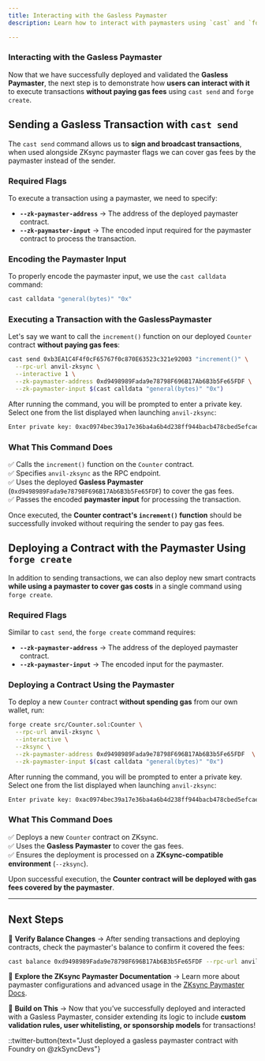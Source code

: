 ```yaml
---
title: Interacting with the Gasless Paymaster
description: Learn how to interact with paymasters using `cast` and `forge create`.

---
```


### **Interacting with the Gasless Paymaster**  

Now that we have successfully deployed and validated the **Gasless Paymaster**, the next step is to demonstrate
how **users can interact with it** to execute transactions **without paying gas fees** using `cast send` and `forge create`.  

## **Sending a Gasless Transaction with `cast send`**  

The `cast send` command allows us to **sign and broadcast transactions**, when used alongside ZKsync paymaster flags we can
cover gas fees by the paymaster instead of the sender.

### **Required Flags**  

To execute a transaction using a paymaster, we need to specify:  

- **`--zk-paymaster-address`** → The address of the deployed paymaster contract.  
- **`--zk-paymaster-input`** → The encoded input required for the paymaster contract to process the transaction.  

### **Encoding the Paymaster Input**  

To properly encode the paymaster input, we use the `cast calldata` command:  

```sh
cast calldata "general(bytes)" "0x"
```

### **Executing a Transaction with the GaslessPaymaster**  

Let's say we want to call the `increment()` function on our deployed `Counter` contract **without paying gas fees**:  

```sh
cast send 0xb3EA1C4F4f0cF65767f0c870E63523c321e92003 "increment()" \
  --rpc-url anvil-zksync \
  --interactive 1 \
  --zk-paymaster-address 0xd9498989Fada9e78798F696B17Ab6B3b5Fe65FDF \
  --zk-paymaster-input $(cast calldata "general(bytes)" "0x")
```

After running the command, you will be prompted to enter a private key. Select one from the list displayed when launching `anvil-zksync`:  

```bash
Enter private key: 0xac0974bec39a17e36ba4a6b4d238ff944bacb478cbed5efcae784d7bf4f2ff80
```

### **What This Command Does**  
✅ Calls the `increment()` function on the `Counter` contract.  
✅ Specifies `anvil-zksync` as the RPC endpoint.  
✅ Uses the deployed **Gasless Paymaster** (`0xd9498989Fada9e78798F696B17Ab6B3b5Fe65FDF`) to cover the gas fees.  
✅ Passes the encoded **paymaster input** for processing the transaction.  

Once executed, the **Counter contract's `increment()` function** should be successfully invoked without requiring the sender to pay gas fees.

## **Deploying a Contract with the Paymaster Using `forge create`**  

In addition to sending transactions, we can also deploy new smart contracts **while using a paymaster to cover gas costs**
in a single command using `forge create`.

### **Required Flags**  

Similar to `cast send`, the `forge create` command requires:  

- **`--zk-paymaster-address`** → The address of the deployed paymaster contract.  
- **`--zk-paymaster-input`** → The encoded input for the paymaster.  

### **Deploying a Contract Using the Paymaster**  

To deploy a new `Counter` contract **without spending gas** from our own wallet, run:  

```sh
forge create src/Counter.sol:Counter \
  --rpc-url anvil-zksync \
  --interactive \
  --zksync \
  --zk-paymaster-address 0xd9498989Fada9e78798F696B17Ab6B3b5Fe65FDF  \
  --zk-paymaster-input $(cast calldata "general(bytes)" "0x")
```

After running the command, you will be prompted to enter a private key. Select one from the list displayed when launching `anvil-zksync`:  

```bash
Enter private key: 0xac0974bec39a17e36ba4a6b4d238ff944bacb478cbed5efcae784d7bf4f2ff80
```

### **What This Command Does**  
✅ Deploys a new `Counter` contract on ZKsync.  
✅ Uses the **Gasless Paymaster** to cover the gas fees.  
✅ Ensures the deployment is processed on a **ZKsync-compatible environment** (`--zksync`).  

Upon successful execution, the **Counter contract will be deployed with gas fees covered by the paymaster**.

---

## **Next Steps**  

🎯 **Verify Balance Changes** → After sending transactions and deploying contracts, check the paymaster's balance to confirm it covered the fees:  

```sh
cast balance 0xd9498989Fada9e78798F696B17Ab6B3b5Fe65FDF --rpc-url anvil-zksync | cast from-wei
```

📖 **Explore the ZKsync Paymaster Documentation** → Learn more about paymaster configurations and advanced usage in the
[ZKsync Paymaster Docs](https://docs.zksync.io/zksync-era/unique-features/paymaster).

🚀 **Build on This** → Now that you’ve successfully deployed and interacted with a Gasless Paymaster,
consider extending its logic to include **custom validation rules, user whitelisting, or sponsorship models** for transactions!

::twitter-button{text="Just deployed a gasless paymaster contract with Foundry on @zkSyncDevs"}
